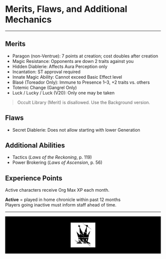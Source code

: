 # Merits, Flaws, and Additional Mechanics

-----

## Merits

- Paragon (non-Ventrue): 7 points at creation; cost doubles after creation
- Magic Resistance: Opponents are down 2 traits against you
- Hidden Diablerie: Affects Aura Perception only
- Incantation: ST approval required
- Innate Magic Ability: Cannot exceed Basic Effect level
- Blasé (Toreador Only): Immune to Presence 1–3, +2 traits vs. others
- Totemic Change (Gangrel Only)
- Luck / Lucky / Luck (V20): Only one may be taken

> Occult Library (Merit) is disallowed. Use the Background version.

## Flaws

- Secret Diablerie: Does not allow starting with lower Generation

## Additional Abilities

- Tactics (*Laws of the Reckoning*, p. 119)
- Power Brokering (*Laws of Ascension*, p. 56)

## Experience Points

Active characters receive Org Max XP each month.

**Active** = played in home chronicle within past 12 months  
Players going inactive must inform staff ahead of time.

-----
<p align="center" style="background-color: #000; padding: 20px;">
  <img src="https://raw.githubusercontent.com/mckn-larp/.github/main/profile/05-queen-glow.png" alt="Knoxville Crown Footer" width="80" style="margin: 0 20px; vertical-align: middle;" />
</p>
